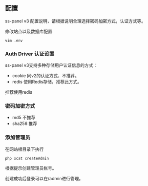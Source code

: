 ## 配置

ss-panel v3 配置说明，请根据说明合理选择密码加密方式，认证方式等。

修改站点以及数据库配置
```
vim .env
```

### Auth Driver 认证设置

ss-panel v3支持多种存储用户认证信息的方式：

* cookie 同v2的认证方式，不推荐。 
* redis 使用Redis存储，推荐此方式。

推荐使用redis

### 密码加密方式

* md5 不推荐
* sha256 推荐

### 添加管理员

在网站根目录下执行

```
php xcat createAdmin
```

根据提示创建管理员帐号。

创建成功后登录可以在/admin进行管理。

